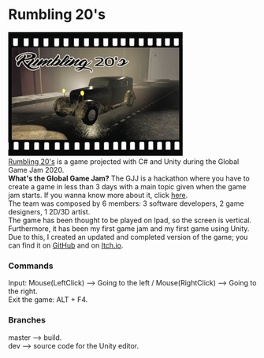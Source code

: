 <h1>Rumbling 20's</h1>

![](Images/Title.png) </br>
[Rumbling 20's](https://globalgamejam.org/2020/games/rumbling-20s-9) is a game projected with C# and Unity during the Global Game Jam 2020. </br>
<b>What's the Global Game Jam?</b> The GJJ is a hackathon where you have to create a game in less than 3 days with a main topic given when the game jam starts. If you wanna know more about it, click [here](https://globalgamejam.org/about). </br>
The team was composed by 6 members: 3 software developers, 2 game designers, 1 2D/3D artist. </br>
The game has been thought to be played on Ipad, so the screen is vertical. </br>
Furthermore, it has been my first game jam and my first game using Unity. Due to this, I created an updated and completed version of the game; you can find it on [GitHub](https://github.com/ThrustWorld/Rumbling20-s-Remake) and on [Itch.io](https://thrustworld.itch.io/rumbling-20s-remake). </br>

<h3>Commands</h3>
Input: Mouse(LeftClick) --> Going to the left / Mouse(RightClick) --> Going to the right. </br>     
Exit the game: ALT + F4.

<h3>Branches</h3>
master --> build. </br>
dev --> source code for the Unity editor.
